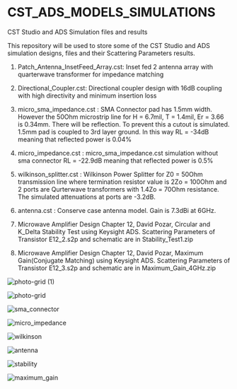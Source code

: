 # CST_ADS_MODELS_SIMULATIONS

CST Studio and ADS Simulation files and results

This repository will be used to store some of the CST Studio and ADS simulation designs, files and their Scattering Parameters results.

1. Patch_Antenna_InsetFeed_Array.cst:
   Inset fed 2 antenna array with quarterwave transformer for impedance matching


2. Directional_Coupler.cst:
   Directional coupler design with 16dB coupling with high directivity and minimum insertion loss


3. micro_sma_impedance.cst : 
  SMA Connector pad has 1.5mm width. However the 50Ohm microstrip line for H = 6.7mil, T = 1.4mil, Er = 3.66 is 0.34mm. There   will be reflection. To prevent this a cutout is simulated. 1.5mm pad is coupled to 3rd layer ground. In this way RL =         -34dB meaning that reflected power is 0.04%


4. micro_impedance.cst : 
  micro_sma_impedance.cst simulation without sma connector RL = -22.9dB meaning that reflected power is 0.5%

  
5. wilkinson_splitter.cst : 
  Wilkinson Power Splitter for Z0 = 50Ohm transmission line where termination resistor value is 2Zo = 100Ohm and 2 ports are     Qurterwave transformers with 1.4Zo = 70Ohm resistance. The simulated attenuations at ports are -3.2dB.


6. antenna.cst : 
  Conserve case antenna model. Gain is 7.3dBi at 6GHz.

  
7. Microwave Amplifier Design Chapter 12, David Pozar, Circular and K_Delta Stability Test using Keysight ADS. Scattering Parameters of Transistor E12_2.s2p and schematic are in Stability_Test1.zip

  
8. Microwave Amplifier Design Chapter 12, David Pozar, Maximum Gain(Conjugate Matching) using Keysight ADS. Scattering Parameters of Transistor E12_3.s2p and schematic are in Maximum_Gain_4GHz.zip

![photo-grid (1)](https://github.com/ckflight/CST_ADS_MODELS_SIMULATIONS/assets/61315249/5b708255-48bc-42e6-a535-c3649c9114ff)

![photo-grid](https://github.com/ckflight/CST_ADS_MODELS_SIMULATIONS/assets/61315249/6f7d1fce-2878-4eda-8e79-be9e0c434dc8)

![sma_connector](https://user-images.githubusercontent.com/61315249/82730757-d363fa80-9d0a-11ea-9adc-0c520f208fa2.png)

![micro_impedance](https://user-images.githubusercontent.com/61315249/82730844-5be29b00-9d0b-11ea-97d6-a1ac47084fc5.png)

![wilkinson](https://user-images.githubusercontent.com/61315249/82731048-d233cd00-9d0c-11ea-9aa6-ca4716847868.png)

![antenna](https://user-images.githubusercontent.com/61315249/82731095-1f17a380-9d0d-11ea-95bb-4091ee4e54d1.png)

![stability](https://user-images.githubusercontent.com/61315249/82730664-00fc7400-9d0a-11ea-8ad4-b188a123ad76.png)

![maximum_gain](https://user-images.githubusercontent.com/61315249/82808954-b27ae100-9e93-11ea-82d7-16f5bb110c3f.png)

